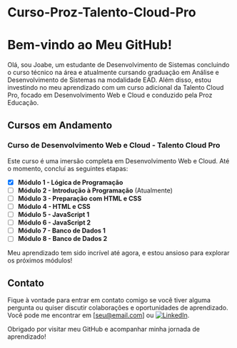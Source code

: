 # Curso-Proz-Talento-Cloud-Pro

# Bem-vindo ao Meu GitHub!

Olá, sou Joabe, um estudante de Desenvolvimento de Sistemas concluindo o curso técnico na área e atualmente cursando graduação em Análise e Desenvolvimento de Sistemas na modalidade EAD. Além disso, estou investindo no meu aprendizado com um curso adicional da Talento Cloud Pro, focado em Desenvolvimento Web e Cloud e conduzido pela Proz Educação.

## Cursos em Andamento

### Curso de Desenvolvimento Web e Cloud - Talento Cloud Pro

Este curso é uma imersão completa em Desenvolvimento Web e Cloud. Até o momento, concluí as seguintes etapas:

- [x] **Módulo 1 - Lógica de Programação**
- [ ] **Módulo 2 - Introdução à Programação** (Atualmente)
- [ ] **Módulo 3 - Preparação com HTML e CSS**
- [ ] **Módulo 4 - HTML e CSS**
- [ ] **Módulo 5 - JavaScript 1**
- [ ] **Módulo 6 - JavaScript 2**
- [ ] **Módulo 7 - Banco de Dados 1**
- [ ] **Módulo 8 - Banco de Dados 2**

Meu aprendizado tem sido incrível até agora, e estou ansioso para explorar os próximos módulos!

## Contato

Fique à vontade para entrar em contato comigo se você tiver alguma pergunta ou quiser discutir colaborações e oportunidades de aprendizado. Você pode me encontrar em [seu@email.com] ou [![LinkedIn](https://img.shields.io/badge/LinkedIn-0077B5?style=flat-square&logo=linkedin&logoColor=white)](https://www.linkedin.com/in/joabe-nascimento-632345211/).

Obrigado por visitar meu GitHub e acompanhar minha jornada de aprendizado!
